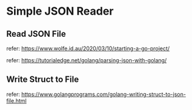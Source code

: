 # Simple JSON Reader

## Read JSON File

refer: <https://www.wolfe.id.au/2020/03/10/starting-a-go-project/>

refer: <https://tutorialedge.net/golang/parsing-json-with-golang/>

## Write Struct to File

refer: <https://www.golangprograms.com/golang-writing-struct-to-json-file.html>